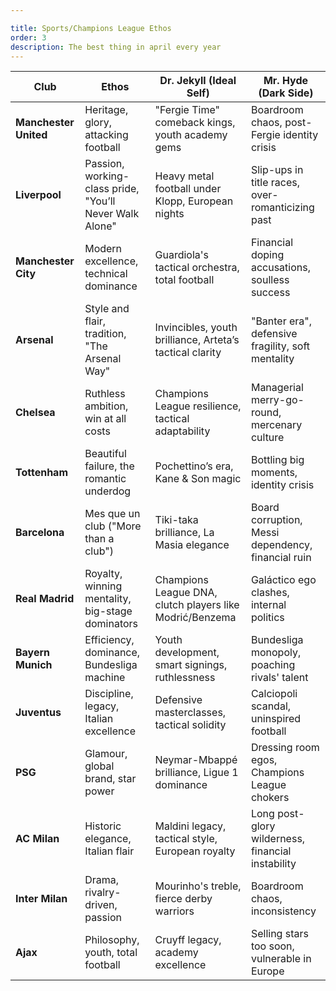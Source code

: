 ```yaml
---

title: Sports/Champions League Ethos
order: 3
description: The best thing in april every year
---
```


| Club             | Ethos                                             | Dr. Jekyll (Ideal Self)                                 | Mr. Hyde (Dark Side)                                 |
|------------------|--------------------------------------------------|----------------------------------------------------------|------------------------------------------------------|
| **Manchester United** | Heritage, glory, attacking football             | "Fergie Time" comeback kings, youth academy gems         | Boardroom chaos, post-Fergie identity crisis         |
| **Liverpool**        | Passion, working-class pride, "You’ll Never Walk Alone" | Heavy metal football under Klopp, European nights        | Slip-ups in title races, over-romanticizing past     |
| **Manchester City**  | Modern excellence, technical dominance         | Guardiola's tactical orchestra, total football           | Financial doping accusations, soulless success       |
| **Arsenal**          | Style and flair, tradition, "The Arsenal Way"  | Invincibles, youth brilliance, Arteta’s tactical clarity | "Banter era", defensive fragility, soft mentality     |
| **Chelsea**          | Ruthless ambition, win at all costs            | Champions League resilience, tactical adaptability       | Managerial merry-go-round, mercenary culture         |
| **Tottenham**        | Beautiful failure, the romantic underdog       | Pochettino’s era, Kane & Son magic                       | Bottling big moments, identity crisis                |
| **Barcelona**        | Mes que un club ("More than a club")           | Tiki-taka brilliance, La Masia elegance                  | Board corruption, Messi dependency, financial ruin   |
| **Real Madrid**      | Royalty, winning mentality, big-stage dominators | Champions League DNA, clutch players like Modrić/Benzema | Galáctico ego clashes, internal politics             |
| **Bayern Munich**    | Efficiency, dominance, Bundesliga machine      | Youth development, smart signings, ruthlessness          | Bundesliga monopoly, poaching rivals' talent         |
| **Juventus**         | Discipline, legacy, Italian excellence         | Defensive masterclasses, tactical solidity               | Calciopoli scandal, uninspired football              |
| **PSG**              | Glamour, global brand, star power              | Neymar-Mbappé brilliance, Ligue 1 dominance              | Dressing room egos, Champions League chokers         |
| **AC Milan**         | Historic elegance, Italian flair               | Maldini legacy, tactical style, European royalty         | Long post-glory wilderness, financial instability    |
| **Inter Milan**      | Drama, rivalry-driven, passion                 | Mourinho's treble, fierce derby warriors                 | Boardroom chaos, inconsistency                       |
| **Ajax**             | Philosophy, youth, total football              | Cruyff legacy, academy excellence                        | Selling stars too soon, vulnerable in Europe         |
